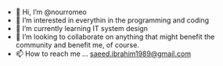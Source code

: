 - 👋 Hi, I’m @nourromeo
- 👀 I’m interested in everythin in the programming and coding
- 🌱 I’m currently learning IT system design
- 💞️ I’m looking to collaborate on anything that might benefit the community and benefit me, of course. 
- 📫 How to reach me ...
                      saeed.ibrahim1989@gmail.com

<!---
nourromeo/nourromeo is a ✨ special ✨ repository because its `README.md` (this file) appears on your GitHub profile.
You can click the Preview link to take a look at your changes.
--->
